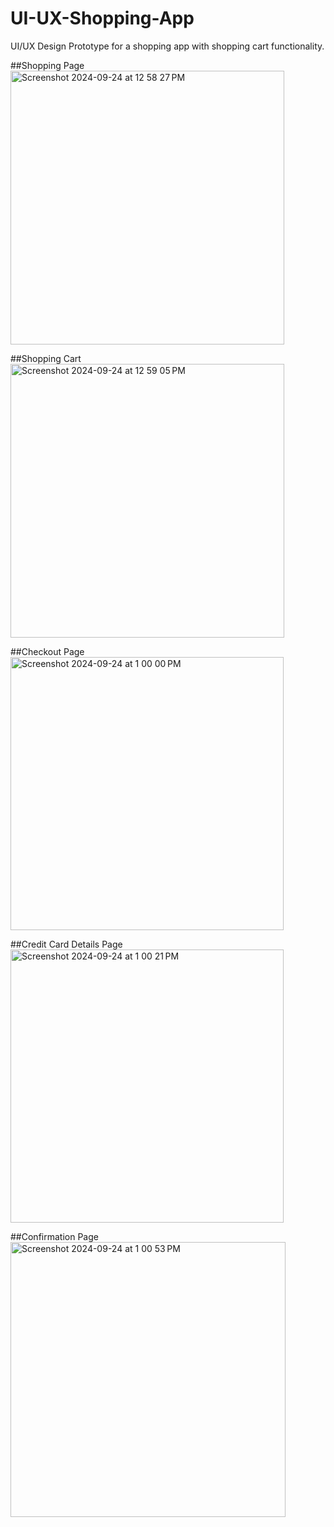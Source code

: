 # UI-UX-Shopping-App
UI/UX Design Prototype for a shopping app with shopping cart functionality.

##Shopping Page
<img width="438" alt="Screenshot 2024-09-24 at 12 58 27 PM" src="https://github.com/user-attachments/assets/2a1d6b39-32f9-4934-ab12-defbeccd1c3b">

##Shopping Cart
<img width="438" alt="Screenshot 2024-09-24 at 12 59 05 PM" src="https://github.com/user-attachments/assets/5f384187-f3bf-411b-ae57-31de7bddacf3">

##Checkout Page
<img width="437" alt="Screenshot 2024-09-24 at 1 00 00 PM" src="https://github.com/user-attachments/assets/a9c9bada-bf7a-4f74-8e1f-e4481b49b7d9">

##Credit Card Details Page
<img width="437" alt="Screenshot 2024-09-24 at 1 00 21 PM" src="https://github.com/user-attachments/assets/be0ea3b0-5fd5-41e6-a944-6277238a5209">

##Confirmation Page
<img width="440" alt="Screenshot 2024-09-24 at 1 00 53 PM" src="https://github.com/user-attachments/assets/7f1553fe-9d95-4ae5-82e9-d4bf123ddf3c">
